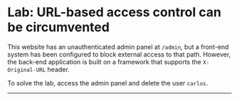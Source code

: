 # Lab: URL-based access control can be circumvented

This website has an unauthenticated admin panel at `/admin`, but a front-end system has been configured to block external access to that path.
However, the back-end application is built on a framework that supports the `X-Original-URL` header.

To solve the lab, access the admin panel and delete the user `carlos`.

---

